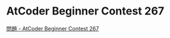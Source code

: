 AtCoder Beginner Contest 267
===

[問題 - AtCoder Beginner Contest 267](https://atcoder.jp/contests/abc267/tasks)
